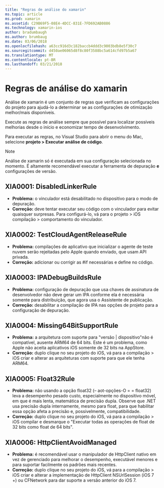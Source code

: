 ```yaml
---
title: "Regras de análise do xamarin"
ms.topic: article
ms.prod: xamarin
ms.assetid: C29B69F5-08E4-4DCC-831E-7FD692AB0886
ms.technology: xamarin-ios
author: bradumbaugh
ms.author: brumbaug
ms.date: 03/06/2018
ms.openlocfilehash: a63cc916d3c182baccb4ddd3c9003bdb8e5f30c7
ms.sourcegitcommit: d450ae06065d8f8c80f3588bc5a614cfd97b5a67
ms.translationtype: MT
ms.contentlocale: pt-BR
ms.lasthandoff: 03/21/2018
---
```

# <a name="xamarinios-analysis-rules"></a>Regras de análise do xamarin

Análise de xamarin é um conjunto de regras que verificam as configurações do projeto para ajudá-lo a determinar se as configurações de otimização melhor/mais disponíveis.

Execute as regras de análise sempre que possível para localizar possíveis melhorias desde o início e economizar tempo de desenvolvimento.

Para executar as regras, no Visual Studio para abrir o menu do Mac, selecione **projeto > Executar análise de código**.

> [!NOTE]
> Análise de xamarin só é executada em sua configuração selecionada no momento. É altamente recomendável executar a ferramenta de depuração **e** configurações de versão.

<a name="XIA0001" />

## <a name="xia0001-disabledlinkerrule"></a>XIA0001: DisabledLinkerRule

- **Problema:** o vinculador está desabilitado no dispositivo para o modo de depuração.
- **Correção:** deve tentar executar seu código com o vinculador para evitar quaisquer surpresas.
Para configurá-lo, vá para o projeto > iOS compilação > comportamento do vinculador.

<a name="XIA0002" />

## <a name="xia0002-testcloudagentreleaserule"></a>XIA0002: TestCloudAgentReleaseRule

- **Problema:** compilações de aplicativo que inicializar o agente de teste nuvem serão rejeitadas pelo Apple quando enviado, que usam API privada.
- **Correção:** adicionar ou corrigir as #if necessárias e define no código.

<a name="XIA0003" />

## <a name="xia0003-ipadebugbuildsrule"></a>XIA0003: IPADebugBuildsRule

- **Problema:** configuração de depuração que usa chaves de assinatura de desenvolvedor não deve gerar um IPA conforme ela é necessária somente para distribuição, que agora usa o Assistente de publicação.
- **Correção:** desabilitar a compilação de IPA nas opções de projeto para a configuração de depuração.

<a name="XIA0004" />

## <a name="xia0004-missing64bitsupportrule"></a>XIA0004: Missing64BitSupportRule

- **Problema:** a arquitetura com suporte para "versão | dispositivo"não é compatível, ausente ARM64 de 64 bits. Este é um problema, como Apple não aceita aplicativos iOS somente de 32 bits na AppStore.
- **Correção:** duplo clique no seu projeto do iOS, vá para a compilação > iOS criar e alterar as arquiteturas com suporte para que ele tenha ARM64.

<a name="XIA0005" />

## <a name="xia0005-float32rule"></a>XIA0005: Float32Rule

- **Problema:** não usando a opção float32 (– aot-opções-O = = float32) leva a desempenho pesado custo, especialmente no dispositivo móvel, em que é mais lenta, matemática de precisão dupla. Observe que .NET usa precisão dupla internamente, mesmo para float, para que habilitar essa opção afeta a precisão e, possivelmente, compatibilidade.
- **Correção:** duplo clique no seu projeto do iOS, vá para a compilação > iOS compilar e desmarque o "Executar todas as operações de float de 32 bits como float de 64 bits".

<a name="XIA0006" />

## <a name="xia0006-httpclientavoidmanaged"></a>XIA0006: HttpClientAvoidManaged

- **Problema:** é recomendável usar o manipulador de HttpClient nativo em vez de gerenciado para melhorar o desempenho, executável menores e para suportar facilmente os padrões mais recentes.
- **Correção:** duplo clique no seu projeto do iOS, vá para a compilação > iOS criar e alterar a implementação de HttpClient NSUrlSession (iOS 7 +) ou CFNetwork para dar suporte a versão anterior do iOS 7.
